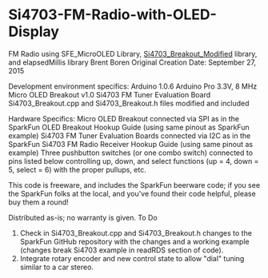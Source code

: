 # Si4703-FM-Radio-with-OLED-Display 
 FM Radio using SFE_MicroOLED Library, [Si4703_Breakout_Modified](https://github.com/2BTechnolgy/Si4703_Breakout_Modified.git)
  library, and elapsedMillis library
  Brent Boren
  Original Creation Date: September 27, 2015
 
  Development environment specifics:
   Arduino 1.0.6
   Arduino Pro 3.3V, 8 MHz
   Micro OLED Breakout v1.0
   Si4703 FM Tuner Evaluation Board
   Si4703_Breakout.cpp and Si4703_Breakout.h files modified and included
 
  Hardware Specifics:
  Micro OLED Breakout connected via SPI as in the 
    SparkFun OLED Breakout Hookup Guide (using same pinout as SparkFun example)
  Si4703 FM Tuner Evaluation Boards connected via I2C as in the
    SparkFun Si4703 FM Radio Receiver Hookup Guide (using same pinout as example)
  Three pushbutton switches (or one combo switch) connected to pins listed below
    controlling up, down, and select functions (up = 4, down = 5, select = 6)
    with the proper pullups, etc.
  
  This code is freeware, and includes the SparkFun beerware code; if 
  you see the SparkFun folks at the local, and you've found their code
  helpful, please buy them a round!
  
  Distributed as-is; no warranty is given.
  To Do
   1. Check in Si4703_Breakout.cpp and Si4703_Breakout.h changes
    to the SparkFun GitHub repository with the changes and a working example 
    (changes break Si4703 example in readRDS section of code).
   2. Integrate rotary encoder and new control state to allow "dial" tuning
    similar to a car stereo.
  
